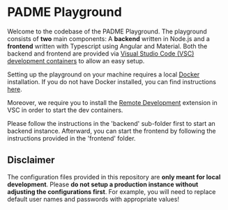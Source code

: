 # PADME Playground

Welcome to the codebase of the PADME Playground. The playground consists of **two** main components: A **backend** written in Node.js and a **frontend** written with Typescript using Angular and Material. Both the backend and frontend are provided via [Visual Studio Code (VSC) development containers](https://code.visualstudio.com/docs/devcontainers/containers) to allow an easy setup.

Setting up the playground on your machine requires a local [Docker](https://www.docker.com/) installation. If you do not have Docker installed, you can find instructions [here](https://docs.docker.com/get-docker/).

Moreover, we require you to install the [Remote Development](https://marketplace.visualstudio.com/items?itemName=ms-vscode-remote.vscode-remote-extensionpack) extension in VSC in order to start the dev containers.

Please follow the instructions in the 'backend' sub-folder first to start an backend instance. Afterward, you can start the frontend by following the instructions provided in the 'frontend' folder.

## Disclaimer

The configuration files provided in this repository are **only meant for local development**. Please **do not setup a production instance without adjusting the configurations first**. For example, you will need to replace default user names and passwords with appropriate values!